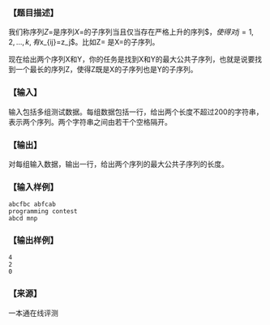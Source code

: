 ### 【题目描述】

我们称序列$Z=$是序列$X=$的子序列当且仅当存在严格上升的序列$$，使得对j=1,2,...,k,有$x\_{ij}=z\_j$。比如Z= 是X=的子序列。

现在给出两个序列X和Y，你的任务是找到X和Y的最大公共子序列，也就是说要找到一个最长的序列Z，使得Z既是X的子序列也是Y的子序列。

### 【输入】

输入包括多组测试数据。每组数据包括一行，给出两个长度不超过200的字符串，表示两个序列。两个字符串之间由若干个空格隔开。

### 【输出】

对每组输入数据，输出一行，给出两个序列的最大公共子序列的长度。

### 【输入样例】

```
abcfbc abfcab
programming contest 
abcd mnp
```

### 【输出样例】

```
4
2
0
```


 ### 【来源】

 一本通在线评测 